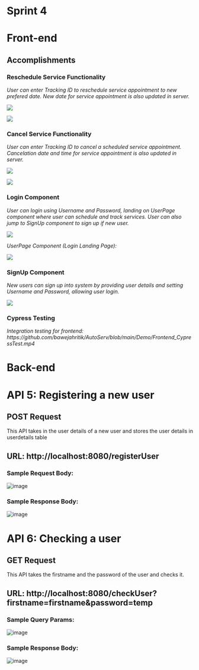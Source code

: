 # Sprint 4

# Front-end

## Accomplishments

### Reschedule Service Functionality
<p><em>User can enter Tracking ID to reschedule service appointment to new prefered date. New date for service appointment is also updated in server.</em><p>
<p><img src="https://user-images.githubusercontent.com/42437530/164335333-04c04ff3-27ce-49c4-9dde-d4bc972dee70.png"></p>
<p><img src="https://user-images.githubusercontent.com/42437530/164335693-35574b65-347d-4acf-986c-32f9d649a745.png"></p>

### Cancel Service Functionality
<p><em>User can enter Tracking ID to cancel a scheduled service appointment. Cancelation date and time for service appointment is also updated in server.</em></p>
<p><img src="https://user-images.githubusercontent.com/42437530/164335560-54c0cc82-dabe-454b-bc17-9ada2520931c.png"></p>
<p><img src="https://user-images.githubusercontent.com/42437530/164335622-d20dee7d-91ab-47b7-a33a-2b1352e387cc.png"></p>

### Login Component
<p><em>User can login using Username and Password, landing on UserPage component where user can schedule and track services. User can also jump to SignUp component to sign up if new user.</em><p>
<p><img src="https://user-images.githubusercontent.com/42437530/164335922-c33de26c-3a9d-472f-a99d-11f899981cba.png"></p>
<p><em>UserPage Component (Login Landing Page):</em></p>
<p><img src="https://user-images.githubusercontent.com/42437530/164335982-042511cf-a173-4624-af90-ebec82607d36.png"></p>

### SignUp Component
<p><em>New users can sign up into system by providing user details and setting Username and Password, allowing user login.</em></p>
<p><img src="https://user-images.githubusercontent.com/42437530/164336299-50dd3bc1-4cdb-4d23-b3a6-12a260d17b0f.png"></p>

### Cypress Testing

<p><em>Integration testing for frontend: https://github.com/bawejahritik/AutoServ/blob/main/Demo/Frontend_CypressTest.mp4</em></p>
  
# Back-end

# API 5: Registering a new user
## POST Request

This API takes in the user details of a new user and stores the user details in userdetails table

## URL: http://localhost:8080/registerUser

### Sample Request Body:
![image](https://user-images.githubusercontent.com/53797247/164340928-bbd0b91e-1a65-48c7-bb17-54ae0fb07d66.png)

### Sample Response Body: 
![image](https://user-images.githubusercontent.com/53797247/164341010-3960f8bb-bfb5-4bf3-98b4-b93778cef677.png)

# API 6: Checking a user
## GET Request

This API takes the firstname and the password of the user and checks it.

## URL: http://localhost:8080/checkUser?firstname=firstname&password=temp

### Sample Query Params:
![image](https://user-images.githubusercontent.com/53797247/164341204-155d7a30-d636-40a2-bcad-5a266de20dbc.png)

### Sample Response Body:
![image](https://user-images.githubusercontent.com/53797247/164341253-d4cb41e9-0e37-4cd0-8207-46ae73902b00.png)



